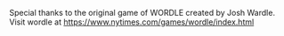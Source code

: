 Special thanks to the original game of WORDLE created by Josh Wardle. Visit wordle at https://www.nytimes.com/games/wordle/index.html